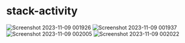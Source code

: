 # stack-activity
![Screenshot 2023-11-09 001926](https://github.com/christiandarvs/stack-activity/assets/110832080/b4b61a0c-08aa-4e19-ac14-13b46798dd37)
![Screenshot 2023-11-09 001937](https://github.com/christiandarvs/stack-activity/assets/110832080/bed2582a-9018-4e7c-b023-78604a2c0343)
![Screenshot 2023-11-09 002005](https://github.com/christiandarvs/stack-activity/assets/110832080/567b83d7-a7a6-40c6-9ebc-d0454347e218)
![Screenshot 2023-11-09 002022](https://github.com/christiandarvs/stack-activity/assets/110832080/52227f5b-72ac-4101-a047-150eb8856829)
